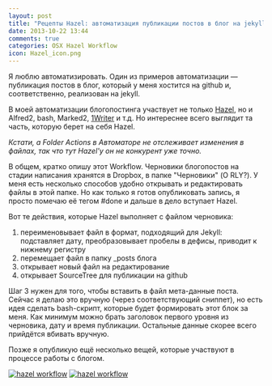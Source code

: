```yaml
---
layout: post
title: "Рецепты Hazel: автоматизация публикации постов в блог на jekyll"
date: 2013-10-22 13:44
comments: true
categories: OSX Hazel Workflow
icon: Hazel_icon.png
---
```

Я люблю автоматизировать. Один из примеров автоматизации — публикация постов в блог, который у меня хостится на github и, соответственно, реализован на jekyll.

В моей автоматизации блогопостинга участвует не только [Hazel](/blog/2013/10/18/hazel-vs-automator/), но и Alfred2, bash, Marked2, [1Writer](/blog/2013/10/20/1writer-markdown-ios/) и т.д. Но интереснее всего выглядит та часть, которую берет на себя Hazel.

_Кстати, а Folder Actions в Автоматоре не отслеживает изменения в файлах, так что тут Hazel'у он не конкурент уже точно._

В общем, кратко опишу этот Workflow. Черновики блогопостов на стадии написания хранятся в Dropbox, в папке "Черновики" (O RLY?). У меня есть несколько способов удобно открывать и редактировать файлы в этой папке. Но как только я готов опубликовать запись, я просто помечаю её тегом #done и дальше в дело вступает Hazel.

Вот те действия, которые Hazel выполняет с файлом черновика:

1. переименовывает файл в формат, подходящий для Jekyll: подставляет дату, преобразовывает пробелы в дефисы, приводит к нижнему регистру
2. перемещает файл в папку _posts блога
3. открывает новый файл на редактирование
4. открывает SourceTree для публикации на github

Шаг 3 нужен для того, чтобы вставить в файл мета-данные поста. Сейчас я делаю это вручную (через соответствующий сниппет), но есть идея сделать bash-скрипт, которые будет формировать этот блок за меня. Как минимум можно брать заголовок первого уровня из черновика, дату и время публикации. Остальные данные скорее всего прийдётся вбивать вручную. <!--more-->

Позже я опубликую ещё несколько вещей, которые участвуют в процессе работы с блогом.

<a class="screenshot" href="https://www.monosnap.com/image/SjEl5wqP7r3FYat21evsoVtbv.png" rel="screenshot" title=""><img src="https://www.monosnap.com/image/SjEl5wqP7r3FYat21evsoVtbv.png" alt="hazel workflow" /></a>
<a class="screenshot" href="https://www.monosnap.com/image/xu3GpytfFgwYZ2FlJy3PjrR0k.png" rel="screenshot" title=""><img src="https://www.monosnap.com/image/xu3GpytfFgwYZ2FlJy3PjrR0k.png" alt="hazel workflow" /></a>